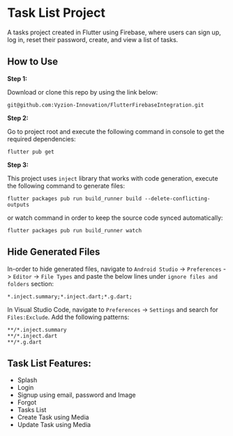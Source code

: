 # Task List Project

A tasks project created in Flutter using Firebase, where users can sign up, log in, reset their password, create, and view a list of tasks.

## How to Use

**Step 1:**

Download or clone this repo by using the link below:

```
git@github.com:Vyzion-Innovation/FlutterFirebaseIntegration.git
```

**Step 2:**

Go to project root and execute the following command in console to get the required dependencies:

```
flutter pub get
```

**Step 3:**

This project uses `inject` library that works with code generation, execute the following command to generate files:

```
flutter packages pub run build_runner build --delete-conflicting-outputs
```

or watch command in order to keep the source code synced automatically:

```
flutter packages pub run build_runner watch
```

## Hide Generated Files

In-order to hide generated files, navigate to `Android Studio` -> `Preferences` -> `Editor` -> `File Types` and paste the below lines under `ignore files and folders` section:

```
*.inject.summary;*.inject.dart;*.g.dart;
```

In Visual Studio Code, navigate to `Preferences` -> `Settings` and search for `Files:Exclude`. Add the following patterns:

```
**/*.inject.summary
**/*.inject.dart
**/*.g.dart
```

## Task List Features:

- Splash
- Login
- Signup using email, password and Image
- Forgot
- Tasks List
- Create Task using Media
- Update Task using Media
